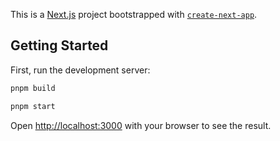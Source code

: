 This is a [Next.js](https://nextjs.org/) project bootstrapped with [`create-next-app`](https://github.com/vercel/next.js/tree/canary/packages/create-next-app).

## Getting Started

First, run the development server:

```bash
pnpm build
```

```bash
pnpm start
```

Open [http://localhost:3000](http://localhost:3000) with your browser to see the result.
